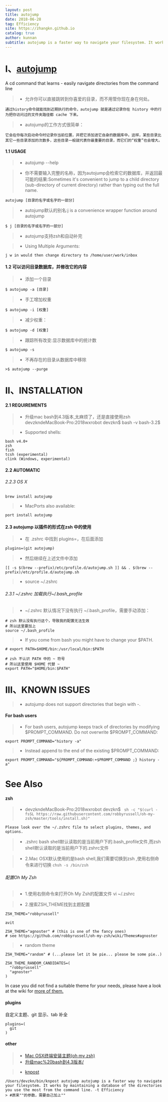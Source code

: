 ```yaml
---
layout: post
title: autojump
date: 2018-06-28
tag: Efficiency
site: https://zhangkn.github.io
catalog: true
author: kunnan
subtitle: autojump is a faster way to navigate your filesystem. It works by maintaining a database of the directories you use the most from the command line.
---
```



# I、[autojump](https://github.com/wting/autojump)

A cd command that learns - easily navigate directories from the command line 

>* 允许你可以直接跳转到你喜爱的目录，而不用管你现在身在何处。

```
通过history命令就能找到近期执行的命令，autojump 就是通过记录你在 history 中的行为把你访问过的文件夹路径都 cache 下来。
```
>* autojump的工作方式很简单：

```
它会在你每次启动命令时记录你当前位置，并把它添加进它自身的数据库中。这样，某些目录比其它一些目录添加的次数多，这些目录一般就代表你最重要的目录，而它们的“权重”也会增大。
```

#### 1.1 USAGE
>* autojump --help

>* 你不需要输入完整的名称，因为autojump会检索它的数据库，并返回最可能的结果:Sometimes it's convenient to jump to a child directory (sub-directory of current directory) rather than typing out the full name.


```
autojump [目录的名字或名字的一部分]
```

>* autojump默认的别名:j is a convenience wrapper function around autojump
```
$ j [目录的名字或名字的一部分]
```

>* autojump支持zsh和自动补完
>

>* Using Multiple Arguments:

```
j w in would then change directory to /home/user/work/inbox
```

#### 1.2  可以访问目录数据库，并修改它的内容

>* 添加一个目录
```
$ autojump -a [目录]
```

>* 手工增加权重
```
$ autojump -i [权重]
```
>* 减少权重：

```
$ autojump -d [权重]
```

>* 跟踪所有改变:显示数据库中的统计数

```
$ autojump -s
```
>* 不再存在的目录从数据库中移除

```
>$ autojump --purge
```

# II、INSTALLATION

#### 2.1 REQUIREMENTS

>* 升级mac bash到4.3版本,太麻烦了，还是直接使用zsh
devzkndeMacBook-Pro:2018wxrobot devzkn$ bash -v
bash-3.2$ 

>* Supported shells:

```
bash v4.0+ 
zsh
fish
tcsh (experimental)
clink (Windows, experimental)
```

#### 2.2  AUTOMATIC

###### 2.2.3 OS X

```
brew install autojump
```
>* MacPorts also available:

```
port install autojump
```

#### 2.3 autojump 以插件的形式在zsh 中的使用


>* 在 .zshrc 中找到 plugins=，在后面添加
```
plugins=(git autojump)
```
>* 然后继续在上述文件中添加
```
[[ -s $(brew --prefix)/etc/profile.d/autojump.sh ]] && . $(brew --prefix)/etc/profile.d/autojump.sh
```
>* source ~/.zshrc
>

######  2.3.1 ~/.zshrc 加载执行~/.bash_profile

>* ~/.zshrc 默认情况下没有执行 ~/.bash_profile，需要手动添加：

```
# zsh 默认没有执行这个，导致我的配置无法生效
# 所以这里要加上
source ~/.bash_profile
```

>*  If you come from bash you might have to change your $PATH.

```
# export PATH=$HOME/bin:/usr/local/bin:$PATH
```

```
# zsh 不认识 PATH 中的 ~ 符号
# 所以这里使用 $HOME 代替 ~
export PATH="$HOME/bin:$PATH"
```
# III、KNOWN ISSUES


>* autojump does not support directories that begin with -.


#### For bash users

>* For bash users, autojump keeps track of directories by modifying $PROMPT_COMMAND. Do not overwrite $PROMPT_COMMAND:

```
export PROMPT_COMMAND="history -a"
```
>* Instead append to the end of the existing $PROMPT_COMMAND:

```
export PROMPT_COMMAND="${PROMPT_COMMAND:+$PROMPT_COMMAND ;} history -a"
```



# See Also 

#### zsh 




>* devzkndeMacBook-Pro:2018wxrobot devzkn$ ` sh -c "$(curl -fsSL https://raw.githubusercontent.com/robbyrussell/oh-my-zsh/master/tools/install.sh)"`

```
Please look over the ~/.zshrc file to select plugins, themes, and options.
```

>* .zshrc
bash shell默认读取的是当前用户下的.bash_profile文件,而zsh shell默认读取的是当前用户下的.zshrc文件


>* 2.Mac OSX默认使用的是bash shell,我们需要切换到zsh ,使用右侧命令来进行切换 `chsh -s /bin/zsh `

###### 配置Oh My Zsh

>* 1.使用右侧命令来打开Oh My Zsh的配置文件 vi ~/.zshrc

>* 2.搜索ZSH_THEME找到主题配置

```
ZSH_THEME="robbyrussell"
```

```
avit
```

```
ZSH_THEME="agnoster" # (this is one of the fancy ones)
# see https://github.com/robbyrussell/oh-my-zsh/wiki/Themes#agnoster
```
>* random theme 
```
ZSH_THEME="random" # (...please let it be pie... please be some pie..)
```
```
ZSH_THEME_RANDOM_CANDIDATES=(
  "robbyrussell"
  "agnoster"
)
```

In case you did not find a suitable theme for your needs, please have a look at the wiki for [more of them.](https://github.com/robbyrussell/oh-my-zsh/wiki/External-themes)


#### plugins
自定义主题、git 显示、tab 补全

```
plugins=(
  git
)
```


#### other 
>* [Mac OSX终端安装主题(oh my zsh)](https://blog.csdn.net/u013310075/article/details/62585826)
>* [升级mac%20bash到4.3版本/](http://yeshaoting.cn/article/mac/%E5%8D%87%E7%BA%A7mac%20bash%E5%88%B04.3%E7%89%88%E6%9C%AC/)
>

>* [knpost](https://github.com/zhangkn/KNBin/blob/master/knpost) 
>
```
/Users/devzkn/bin/knpost autojump autojump is a faster way to navigate your filesystem. It works by maintaining a database of the directories you use the most from the command line. -t Efficiency
> #原来""的参数，需要自己加上""
```

